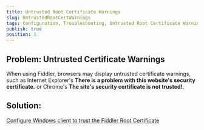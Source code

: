 ```yaml
---
title: Untrusted Root Certificate Warnings
slug: UntrustedRootCertWarnings
tags: Configuration, Troubleshooting, Untrusted Root Certificate Warnings, FiddlerRoot
publish: true
position: 1
---
```


Problem: Untrusted Certificate Warnings
---------------------------------------

When using Fiddler, browsers may display untrusted certificate warnings, such as Internet Explorer's **There is a problem with this website's security certificate.** or Chrome's **The site's security certificate is not trusted!**.

Solution: 
---------

[Configure Windows client to trust the Fiddler Root Certificate][1]


[1]: ../Tasks/TrustFiddlerRootCert
